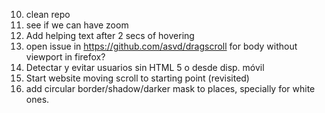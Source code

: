 10. clean repo
11. see if we can have zoom
12. Add helping text after 2 secs of hovering
19. open issue in https://github.com/asvd/dragscroll for body without viewport in firefox?
21. Detectar y evitar usuarios sin HTML 5 o desde disp. móvil
22. Start website moving scroll to starting point (revisited)
23. add circular border/shadow/darker mask to places, specially for white ones.
